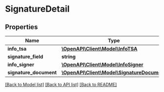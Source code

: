 # SignatureDetail

## Properties
Name | Type | Description | Notes
------------ | ------------- | ------------- | -------------
**info_tsa** | [**\OpenAPI\Client\Model\InfoTSA**](InfoTSA.md) |  | [optional] 
**signature_field** | **string** |  | [optional] 
**info_signer** | [**\OpenAPI\Client\Model\InfoSigner**](InfoSigner.md) |  | [optional] 
**signature_document** | [**\OpenAPI\Client\Model\SignatureDocument**](SignatureDocument.md) |  | [optional] 

[[Back to Model list]](../README.md#documentation-for-models) [[Back to API list]](../README.md#documentation-for-api-endpoints) [[Back to README]](../README.md)


